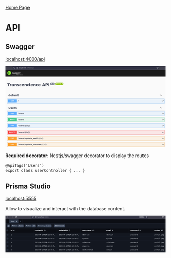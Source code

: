 [Home Page](./00_Documentation.md)
# API

## Swagger
[localhost:4000/api](localhost:4000/api)

![NestJS_Swagger](./img/NestJs_swagger.png)

**Required decorator:**
Nestjs/swagger decorator to display the routes
```
@ApiTags('Users') 
export class userController { ... }
```



## Prisma Studio
[localhost:5555](localhost:5555)

Allow to visualize and interact with the database content.

![Prisma_Studio](./img/Prisma_Studio.png)
